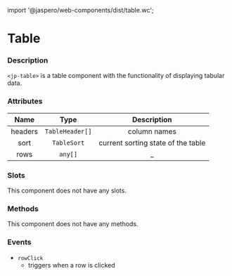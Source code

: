 import '@jaspero/web-components/dist/table.wc';

# Table

### Description

`<jp-table>` is a table component with the functionality of displaying tabular data. 

### Attributes

| **Name** | **Type** | **Description** |
| :----: | :----: | :----: |
| headers | `TableHeader[]` | column names |
| sort | `TableSort` | current sorting state of the table |
| rows | `any[]` | _ |

### Slots

This component does not have any slots.

### Methods

This component does not have any methods.


### Events

- `rowClick`
    - triggers when a row is clicked
